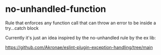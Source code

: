# no-unhandled-function

Rule that enforces any function call that can throw an error to be inside a try...catch block

Currently it's just an idea inspired by the no-unhandled rule by the ex lib:

https://github.com/Akronae/eslint-plugin-exception-handling/tree/main